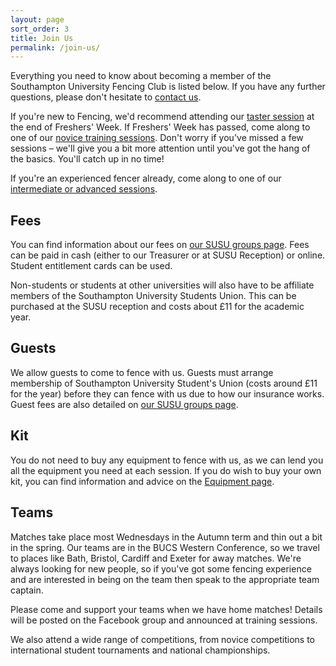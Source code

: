 ```yaml
---
layout: page
sort_order: 3
title: Join Us
permalink: /join-us/
---
```


Everything you need to know about becoming a member of the Southampton University Fencing Club is listed below. If you have any further questions, please don't hesitate to [contact us]({{site.baseurl}}/about/#contact-us).

If you're new to Fencing, we'd recommend attending our [taster session]({{site.baseur}}/training/#taster-sessions) at the end of Freshers' Week. If Freshers' Week has passed, come along to one of our [novice training sessions]({{site.baseurl}}/training/#novice-training). Don't worry if you've missed a few sessions – we'll give you a bit more attention until you've got the hang of the basics. You'll catch up in no time!

If you're an experienced fencer already, come along to one of our [intermediate or advanced sessions]({{site.baseur}}/training/#intermediate-and-advanced-sessions).

Fees
----

You can find information about our fees on [our SUSU groups page](https://susu.org/groups/fencing). Fees can be paid in cash (either to our Treasurer or at SUSU Reception) or online. Student entitlement cards can be used.

Non-students or students at other universities will also have to be affiliate members of the Southampton University Students Union. This can be purchased at the SUSU reception and costs about £11 for the academic year.

Guests
------

We allow guests to come to fence with us. Guests must arrange membership of Southampton University Student's Union (costs around £11 for the year) before they can fence with us due to how our insurance works. Guest fees are also detailed on [our SUSU groups page](https://susu.org/groups/fencing).

Kit
---

You do not need to buy any equipment to fence with us, as we can lend you all the equipment you need at each session. If you do wish to buy your own kit, you can find information and advice on the [Equipment page]({{site.baseurl}}/equipment/).

Teams
-----

Matches take place most Wednesdays in the Autumn term and thin out a bit in the spring. Our teams are in the BUCS Western Conference, so we travel to places like Bath, Bristol, Cardiff and Exeter for away matches. We're always looking for new people, so if you've got some fencing experience and are interested in being on the team then speak to the appropriate team captain.

Please come and support your teams when we have home matches! Details will be posted on the Facebook group and announced at training sessions.

We also attend a wide range of competitions, from novice competitions to international student tournaments and national championships.
